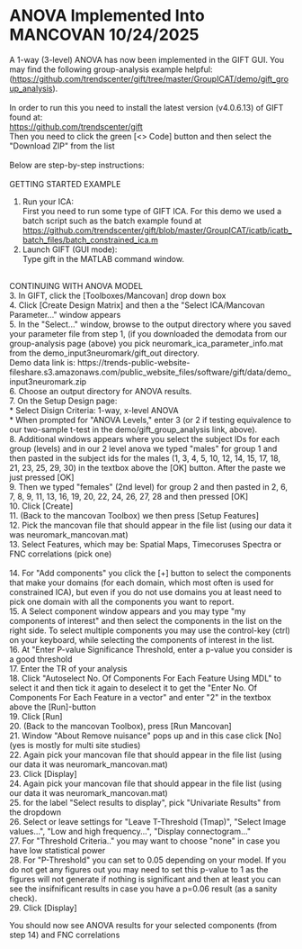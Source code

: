 # ANOVA Implemented Into MANCOVAN 10/24/2025

A 1-way (3-level) ANOVA has now been implemented in the GIFT GUI. You may find the following group-analysis example helpful: (https://github.com/trendscenter/gift/tree/master/GroupICAT/demo/gift_group_analysis).<BR>
<BR>
In order to run this you need to install the latest version (v4.0.6.13) of GIFT found at:<BR>
https://github.com/trendscenter/gift<BR>
Then you need to click the green [<> Code] button and then select the "Download ZIP" from the list<BR>
<BR>
Below are step-by-step instructions:<BR>
<BR>
GETTING STARTED EXAMPLE<BR>
1. Run your ICA:<BR>
First you need to run some type of GIFT ICA. For this demo we used a batch script such as the batch example found at https://github.com/trendscenter/gift/blob/master/GroupICAT/icatb/icatb_batch_files/batch_constrained_ica.m<BR>
2. Launch GIFT (GUI mode):<BR>
Type gift in the MATLAB command window.<BR>
<BR>
CONTINUING WITH ANOVA MODEL<BR>
3. In GIFT, click the [Toolboxes/Mancovan] drop down box<BR>
4. Click [Create Design Matrix] and then a the "Select ICA/Mancovan Parameter..." window appears<BR>
5. In the "Select..." window, browse to the output directory where you saved your parameter file from step 1, (if you downloaded the demodata from our group-analysis page (above) you pick neuromark_ica_parameter_info.mat from the demo_input3neuromark/gift_out directory.<BR>
Demo data link is: https://trends-public-website-fileshare.s3.amazonaws.com/public_website_files/software/gift/data/demo_input3neuromark.zip<BR>
6. Choose an output directory for ANOVA results.<BR>
7. On the Setup Design page:<BR>
* Select Disign Criteria: 1-way, x-level ANOVA<BR>
* When prompted for "ANOVA Levels," enter 3 (or 2 if testing equivalence to our two-sample t-test in the demo/gift_group_analysis link, above).<BR>
8. Additional windows appears where you select the subject IDs for each group (levels) and in our 2 level anova we typed "males" for group 1 and then pasted in the subject ids for the males (1, 3, 4, 5, 10, 12, 14, 15, 17, 18, 21, 23, 25, 29, 30) in the textbox above the [OK] button. After the paste  we just pressed [OK]<BR>
9. Then we typed "females" (2nd level) for group 2 and then pasted in 2, 6, 7, 8, 9, 11, 13, 16, 19, 20, 22, 24, 26, 27, 28 and then pressed [OK]<BR>
10. Click [Create]<BR>
11. (Back to the mancovan Toolbox) we then press [Setup Features]<BR>
12. Pick the mancovan file that should appear in the file list (using our data it was neuromark_mancovan.mat)<BR>
13. Select Features, which may be: Spatial Maps, Timecoruses Spectra or FNC correlations (pick one)<BR>
<BR>14. For "Add components" you click the [+] button to select the components that make your domains (for each domain, which most often is used for constrained ICA), but even if you do not use domains you at least need to pick one domain with all the components you want to report.
<BR>15. A Select component window appears and you may type "my components of interest" and then select the components in the list on the right side. To select multiple components you may use the control-key (ctrl) on your keyboard, while selecting the components of interest in the list.
<BR>16. At "Enter P-value Significance Threshold, enter a p-value you consider is a good threshold
<BR>17. Enter the TR of your analysis
<BR>18. Click "Autoselect No. Of Components For Each Feature Using MDL" to select it and then tick it again to deselect it to get the "Enter No. Of Components For Each Feature in a vector" and enter "2" in the textbox above the [Run]-button
<BR>19. Click [Run]
<BR>20. (Back to the mancovan Toolbox), press [Run Mancovan]
<BR>21. Window "About Remove nuisance" pops up and in this case click [No] (yes is mostly for multi site studies)
<BR>22. Again pick your mancovan file that should appear in the file list (using our data it was neuromark_mancovan.mat)
<BR>23. Click [Display]
<BR>24. Again pick your mancovan file that should appear in the file list (using our data it was neuromark_mancovan.mat)
<BR>25. for the label "Select results to display", pick "Univariate Results" from the dropdown
<BR>26. Select or leave settings for "Leave T-Threshold (Tmap)", "Select Image values...", "Low and high frequency...", "Display connectogram..."
<BR>27. For "Threshold Criteria.." you may want to choose "none" in case you have low statistical power
<BR>28. For "P-Threshold" you can set to 0.05 depending on your model. If you do not get any figures out you may need to set this p-value to 1 as the figures will not generate if nothing is significant and then at least you can see the insifnificant results in case you have a p=0.06 result (as a sanity check).
<BR>29. Click [Display]

You should now see ANOVA results for your selected components (from step 14) and FNC correlations
